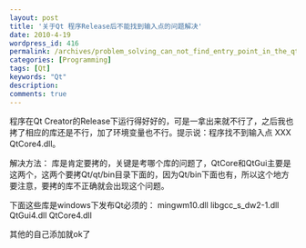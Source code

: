 ```yaml
---
layout: post
title: '关于Qt 程序Release后不能找到输入点的问题解决'
date: 2010-4-19
wordpress_id: 416
permalink: /archives/problem_solving_can_not_find_entry_point_in_the_qt_application_release.html
categories: [Programming]
tags: [Qt]
keywords: "Qt"
description: 
comments: true
---
```


程序在Qt Creator的Release下运行得好好的，可是一拿出来就不行了，之后我也拷了相应的库还是不行，加了环境变量也不行。提示说：程序找不到输入点 XXX QtCore4.dll。

解决方法：
库是肯定要拷的，关键是考哪个库的问题了，QtCore和QtGui主要是这两个，这两个要拷Qt/qt/bin目录下面的，因为Qt/bin下面也有，所以这个地方要注意，要拷的库不正确就会出现这个问题。

下面这些库是windows下发布Qt必须的：
mingwm10.dll
libgcc_s_dw2-1.dll
QtGui4.dll
QtCore4.dll

其他的自己添加就ok了
